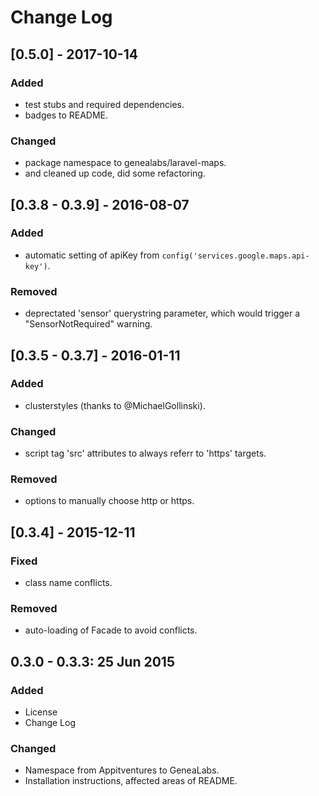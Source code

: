 # Change Log
## [0.5.0] - 2017-10-14
### Added
- test stubs and required dependencies.
- badges to README.

### Changed
- package namespace to genealabs/laravel-maps.
- and cleaned up code, did some refactoring.

## [0.3.8 - 0.3.9] - 2016-08-07
### Added
- automatic setting of apiKey from `config('services.google.maps.api-key')`.

### Removed
- deprectated 'sensor' querystring parameter, which would trigger a "SensorNotRequired" warning.

## [0.3.5 - 0.3.7] - 2016-01-11
### Added
- clusterstyles (thanks to @MichaelGollinski).

### Changed
- script tag 'src' attributes to always referr to 'https' targets.

### Removed
- options to manually choose http or https.

## [0.3.4] - 2015-12-11
### Fixed
- class name conflicts.

### Removed
- auto-loading of Facade to avoid conflicts.

## 0.3.0 - 0.3.3: 25 Jun 2015
### Added
- License
- Change Log

### Changed
- Namespace from Appitventures to GeneaLabs.
- Installation instructions, affected areas of README.
